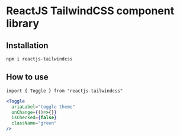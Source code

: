 # ReactJS TailwindCSS component library

## Installation
`npm i reactjs-tailwindcss`

## How to use
`import { Toggle } from "reactjs-tailwindcss"`

```jsx
<Toggle 
  ariaLabel="toggle theme" 
  onChange={()=>{}} 
  isChecked={false} 
  className="green"
/>
```
